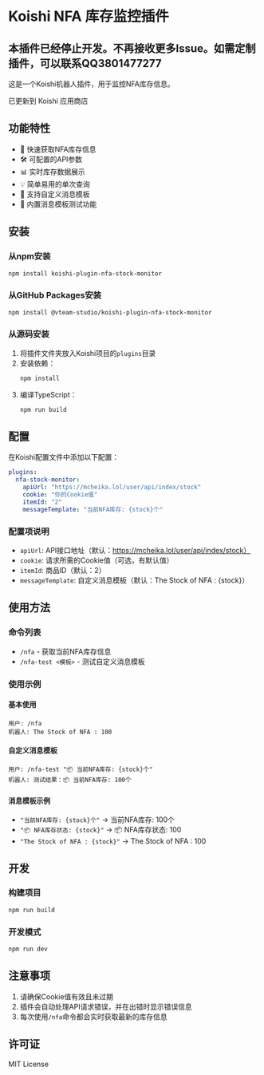 # Koishi NFA 库存监控插件
## 本插件已经停止开发。不再接收更多Issue。如需定制插件，可以联系QQ3801477277

这是一个Koishi机器人插件，用于监控NFA库存信息。

已更新到 Koishi 应用商店

## 功能特性

- 🚀 快速获取NFA库存信息
- 🛠️ 可配置的API参数
- 📊 实时库存数据展示
- 💡 简单易用的单次查询
- 🎨 支持自定义消息模板
- 🧪 内置消息模板测试功能

## 安装

### 从npm安装
```bash
npm install koishi-plugin-nfa-stock-monitor
```

### 从GitHub Packages安装
```bash
npm install @vteam-studio/koishi-plugin-nfa-stock-monitor
```

### 从源码安装
1. 将插件文件夹放入Koishi项目的`plugins`目录
2. 安装依赖：
   ```bash
   npm install
   ```
3. 编译TypeScript：
   ```bash
   npm run build
   ```

## 配置

在Koishi配置文件中添加以下配置：

```yaml
plugins:
  nfa-stock-monitor:
    apiUrl: "https://mcheika.lol/user/api/index/stock"
    cookie: "你的Cookie值"
    itemId: "2"
    messageTemplate: "当前NFA库存: {stock}个"
```

### 配置项说明

- `apiUrl`: API接口地址（默认：https://mcheika.lol/user/api/index/stock）
- `cookie`: 请求所需的Cookie值（可选，有默认值）
- `itemId`: 商品ID（默认：2）
- `messageTemplate`: 自定义消息模板（默认：The Stock of NFA : {stock}）

## 使用方法

### 命令列表

- `/nfa` - 获取当前NFA库存信息
- `/nfa-test <模板>` - 测试自定义消息模板

### 使用示例

#### 基本使用
```
用户: /nfa
机器人: The Stock of NFA : 100
```

#### 自定义消息模板
```
用户: /nfa-test "📦 当前NFA库存: {stock}个"
机器人: 测试结果：📦 当前NFA库存: 100个
```

#### 消息模板示例
- `"当前NFA库存: {stock}个"` → 当前NFA库存: 100个
- `"📦 NFA库存状态: {stock}"` → 📦 NFA库存状态: 100
- `"The Stock of NFA : {stock}"` → The Stock of NFA : 100

## 开发

### 构建项目

```bash
npm run build
```

### 开发模式

```bash
npm run dev
```

## 注意事项

1. 请确保Cookie值有效且未过期
2. 插件会自动处理API请求错误，并在出错时显示错误信息
3. 每次使用`/nfa`命令都会实时获取最新的库存信息

## 许可证

MIT License
